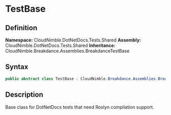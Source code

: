 # TestBase

## Definition

**Namespace:** CloudNimble.DotNetDocs.Tests.Shared
**Assembly:** CloudNimble.DotNetDocs.Tests.Shared
**Inheritance:** CloudNimble.Breakdance.Assemblies.BreakdanceTestBase

## Syntax

```csharp
public abstract class TestBase : CloudNimble.Breakdance.Assemblies.BreakdanceTestBase
```

## Description

Base class for DotNetDocs tests that need Roslyn compilation support.

